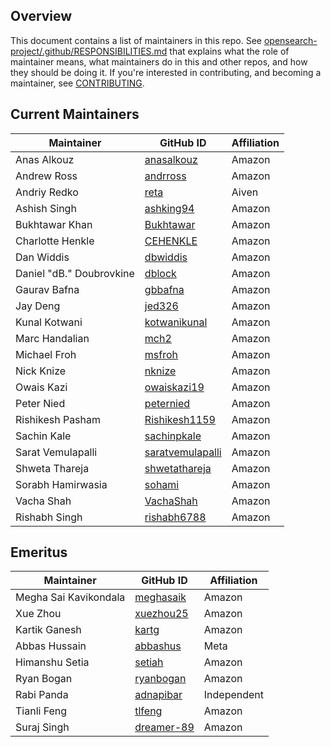 ## Overview

This document contains a list of maintainers in this repo. See [opensearch-project/.github/RESPONSIBILITIES.md](https://github.com/opensearch-project/.github/blob/main/RESPONSIBILITIES.md#maintainer-responsibilities) that explains what the role of maintainer means, what maintainers do in this and other repos, and how they should be doing it. If you're interested in contributing, and becoming a maintainer, see [CONTRIBUTING](CONTRIBUTING.md).

## Current Maintainers

| Maintainer               | GitHub ID                                               | Affiliation |
| ------------------------ | ------------------------------------------------------- | ----------- |
| Anas Alkouz              | [anasalkouz](https://github.com/anasalkouz)             | Amazon      |
| Andrew Ross              | [andrross](https://github.com/andrross)                 | Amazon      |
| Andriy Redko             | [reta](https://github.com/reta)                         | Aiven       |
| Ashish Singh             | [ashking94](https://github.com/ashking94)               | Amazon      |
| Bukhtawar Khan           | [Bukhtawar](https://github.com/Bukhtawar)               | Amazon      |
| Charlotte Henkle         | [CEHENKLE](https://github.com/CEHENKLE)                 | Amazon      |
| Dan Widdis               | [dbwiddis](https://github.com/dbwiddis)                 | Amazon      |
| Daniel "dB." Doubrovkine | [dblock](https://github.com/dblock)                     | Amazon      |
| Gaurav Bafna             | [gbbafna](https://github.com/gbbafna)                   | Amazon      |
| Jay Deng                 | [jed326](https://github.com/jed326)                     | Amazon      |
| Kunal Kotwani            | [kotwanikunal](https://github.com/kotwanikunal)         | Amazon      |
| Marc Handalian           | [mch2](https://github.com/mch2)                         | Amazon      |
| Michael Froh             | [msfroh](https://github.com/msfroh)                     | Amazon      |
| Nick Knize               | [nknize](https://github.com/nknize)                     | Amazon      |
| Owais Kazi               | [owaiskazi19](https://github.com/owaiskazi19)           | Amazon      |
| Peter Nied               | [peternied](https://github.com/peternied)               | Amazon      |
| Rishikesh Pasham         | [Rishikesh1159](https://github.com/Rishikesh1159)       | Amazon      |
| Sachin Kale              | [sachinpkale](https://github.com/sachinpkale)           | Amazon      |
| Sarat Vemulapalli        | [saratvemulapalli](https://github.com/saratvemulapalli) | Amazon      |
| Shweta Thareja           | [shwetathareja](https://github.com/shwetathareja)       | Amazon      |
| Sorabh Hamirwasia        | [sohami](https://github.com/sohami)                     | Amazon      |
| Vacha Shah               | [VachaShah](https://github.com/VachaShah)               | Amazon      |
| Rishabh Singh            | [rishabh6788](https://github.com/rishabh6788)           | Amazon      |

## Emeritus

| Maintainer             | GitHub ID                                   | Affiliation |
| ---------------------- |-------------------------------------------- | ----------- |
| Megha Sai Kavikondala  | [meghasaik](https://github.com/meghasaik)   | Amazon      |
| Xue Zhou               | [xuezhou25](https://github.com/xuezhou25)   | Amazon      |
| Kartik Ganesh          | [kartg](https://github.com/kartg)           | Amazon      |
| Abbas Hussain          | [abbashus](https://github.com/abbashus)     | Meta        |
| Himanshu Setia         | [setiah](https://github.com/setiah)         | Amazon      |
| Ryan Bogan             | [ryanbogan](https://github.com/ryanbogan)   | Amazon      |
| Rabi Panda             | [adnapibar](https://github.com/adnapibar)   | Independent |
| Tianli Feng            | [tlfeng](https://github.com/tlfeng)         | Amazon      |
| Suraj Singh            | [dreamer-89](https://github.com/dreamer-89) | Amazon      |
